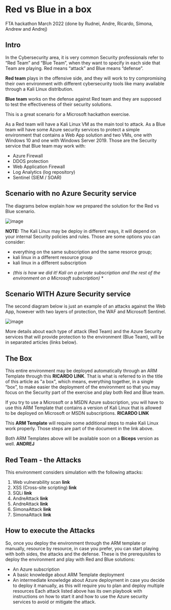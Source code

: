 # Red vs Blue in a box
FTA hackathon March 2022 (done by Rudnei, Andre, Ricardo, Simona, Andrew and Andrej)

## Intro

In the Cybersecurity area, it is very common Security professionals refer to “Red Team” and “Blue Team”, when they want to specify in each side that Team are playing. Red means “attack” and Blue means “defense”.

**Red team** plays in the offensive side, and they will work to try compromising their own environment with different cybersecurity tools like many available through a Kali Linux distribution.

**Blue team** works on the defense against Red team and they are supposed to test the effectiveness of their security solutions.

This is a great scenario for a Microsoft hackathon exercise.

As a Red team will have a Kali Linux VM as the main tool to attack. As a Blue team will have some Azure security services to protect a simple environment that contains a Web App solution and two VMs, one with Windows 10 and one with Windows Server 2019. Those are the Security service that Blue team may work with:

-	Azure Firewall
-	DDOS protection
-	Web Application Firewall
-	Log Analytics (log repository)
-	Sentinel (SIEM / SOAR)

## Scenario with no Azure Security service
The diagrams below explain how we prepared the solution for the Red vs Blue scenario.

![image](https://user-images.githubusercontent.com/97529152/157371437-d895f13c-8a25-42e4-94fe-1367f3028ca2.png)

**NOTE:**
The Kali Linux may be deploy in different ways, it will depend on your internal Security policies and rules. Those are some options you can consider:
- everything on the same subscription and the same resorce group;
- kali linux in a different resource group
- kali linux in a different subscription 
* *(this is how we did it! Kali on a private subscription and the rest of the environment on a Microsoft subscription)* *

## Scenario WITH Azure Security service
The second diagram below is just an example of an attacks against the Web App, however with two layers of protection, the WAF and Microsoft Sentinel.

![image](https://user-images.githubusercontent.com/97529152/157371801-bf7de26a-c5c3-4313-8f4c-eaad0321caaf.png)

More details about each type of attack (Red Team) and the Azure Security services that will provide protection to the environment (Blue Team), will be in separated articles (links below).

## The Box

This entire environment may be deployed automatically through an ARM Template through this **RICARDO LINK**. That is what is referred to in the title of this article as "a box", which means, everything together, in a single “box”, to make easier the deployment of the environment so that you may focus on the Security part of the exercise and play both Red and Blue team.

If you try to use a Microsoft or a MSDN Azure subscription, you will have to use this ARM Template that contains a version of Kali Linux that is allowed to be deployed on Microsoft or MSDN subscriptions.
**RICARDO LINK**

This **ARM Template** will require some additional steps to make Kali Linux work properly. Those steps are part of the document in the link above.

Both ARM Templates above will be available soon on a **Biceps** version as well. **ANDREJ**

## Red Team - the Attacks

This environment considers simulation with the following attacks:
1.	Web vulnerability scan **link**
2.	XSS (Cross-site scripting) **link**
3.	SQLi **link**
4.	AndreAttack **link**
5.	AndreAttack **link**
6.	SimonaAttack **link**
7.	SimonaAttack **link**

## How to execute the Attacks

So, once you deploy the environment through the ARM template or manually, resource by resource, in case you prefer, you can start playing with both sides, the attacks and the defense.
These is the prerequisites to deploy the environment and play with Red and Blue solutions:
-	An Azure subscription
-	A basic knowledge about ARM Template deployment
-	An intermediate knowledge about Azure deployment in case you decide to deploy it manually, as this will require you to plan and deploy multiple resources
Each attack listed above has its own playbook with instructions on how to start it and how to use the Azure security services to avoid or mitigate the attack.



